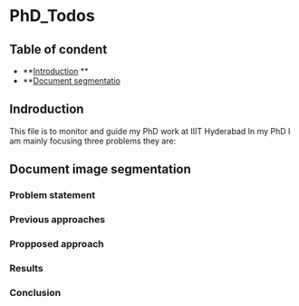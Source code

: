 # PhD_Todos

## Table of condent
* **[Introduction](#introduction) **
* **[Document segmentatio](#document-image-segmentation)

## Indroduction

This file is to monitor and guide my PhD work at IIIT Hyderabad
In my PhD I am mainly focusing three problems they are:

## Document image segmentation

### Problem statement

### Previous approaches

### Propposed approach

### Results

### Conclusion




